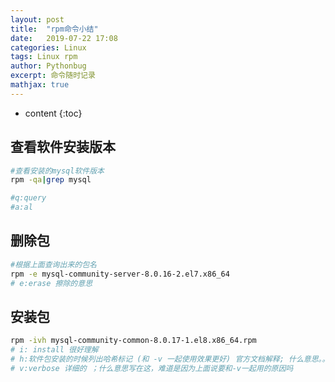 ```yaml
---
layout: post
title:  "rpm命令小结"
date:   2019-07-22 17:08
categories: Linux
tags: Linux rpm
author: Pythonbug
excerpt: 命令随时记录
mathjax: true
---
```


* content
{:toc}





## 查看软件安装版本
```sh
#查看安装的mysql软件版本
rpm -qa|grep mysql

#q:query
#a:al
```

## 删除包
```sh
#根据上面查询出来的包名
rpm -e mysql-community-server-8.0.16-2.el7.x86_64
# e:erase 擦除的意思
```

## 安装包
```sh
rpm -ivh mysql-community-common-8.0.17-1.el8.x86_64.rpm
# i: install 很好理解
# h:软件包安装的时候列出哈希标记 (和 -v 一起使用效果更好) 官方文档解释; 什么意思。。
# v:verbose 详细的 ；什么意思写在这，难道是因为上面说要和-v一起用的原因吗
```